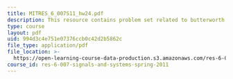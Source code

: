 ```yaml
---
title: MITRES_6_007S11_hw24.pdf
description: This resource contains problem set related to butterworth filters.
type: course
layout: pdf
uid: 994d3c4e751e07376ccb0c42d2b5862c
file_type: application/pdf
file_location: >-
  https://open-learning-course-data-production.s3.amazonaws.com/res-6-007-signals-and-systems-spring-2011/994d3c4e751e07376ccb0c42d2b5862c_MITRES_6_007S11_hw24.pdf
course_id: res-6-007-signals-and-systems-spring-2011
---
```

